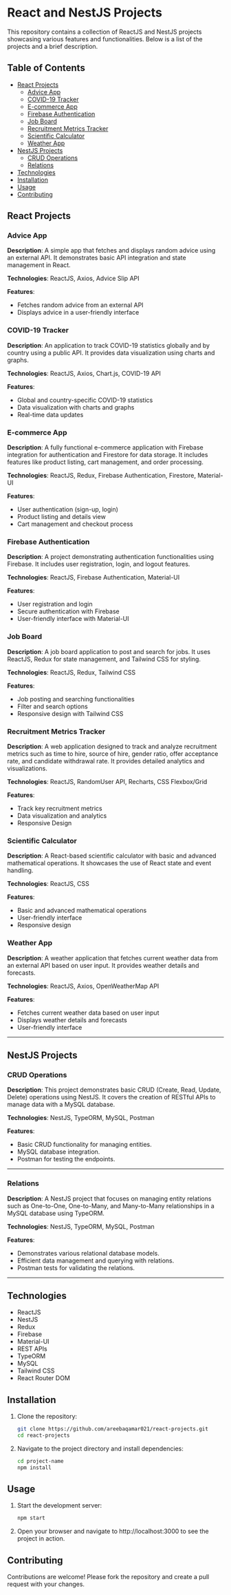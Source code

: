 # React and NestJS Projects

This repository contains a collection of ReactJS and NestJS projects showcasing various features and functionalities. Below is a list of the projects and a brief description.


## Table of Contents

- [React Projects](#react-projects)
  - [Advice App](#advice-app)
  - [COVID-19 Tracker](#covid-19-tracker)
  - [E-commerce App](#e-commerce-app)
  - [Firebase Authentication](#firebase-authentication)
  - [Job Board](#job-board)
  - [Recruitment Metrics Tracker](#recruitment-metrics-tracker)
  - [Scientific Calculator](#scientific-calculator)
  - [Weather App](#weather-app)
- [NestJS Projects](#nestjs-projects)
  - [CRUD Operations](#crud-operations)
  - [Relations](#relations)
- [Technologies](#technologies)
- [Installation](#installation)
- [Usage](#usage)
- [Contributing](#contributing)

## React Projects

### Advice App

**Description**: A simple app that fetches and displays random advice using an external API. It demonstrates basic API integration and state management in React.

**Technologies**: ReactJS, Axios, Advice Slip API

**Features**:
- Fetches random advice from an external API
- Displays advice in a user-friendly interface

### COVID-19 Tracker

**Description**: An application to track COVID-19 statistics globally and by country using a public API. It provides data visualization using charts and graphs.

**Technologies**: ReactJS, Axios, Chart.js, COVID-19 API

**Features**:
- Global and country-specific COVID-19 statistics
- Data visualization with charts and graphs
- Real-time data updates

### E-commerce App

**Description**: A fully functional e-commerce application with Firebase integration for authentication and Firestore for data storage. It includes features like product listing, cart management, and order processing.

**Technologies**: ReactJS, Redux, Firebase Authentication, Firestore, Material-UI

**Features**:
- User authentication (sign-up, login)
- Product listing and details view
- Cart management and checkout process

### Firebase Authentication

**Description**: A project demonstrating authentication functionalities using Firebase. It includes user registration, login, and logout features.

**Technologies**: ReactJS, Firebase Authentication, Material-UI

**Features**:
- User registration and login
- Secure authentication with Firebase
- User-friendly interface with Material-UI

### Job Board

**Description**: A job board application to post and search for jobs. It uses ReactJS, Redux for state management, and Tailwind CSS for styling.

**Technologies**: ReactJS, Redux, Tailwind CSS

**Features**:
- Job posting and searching functionalities
- Filter and search options
- Responsive design with Tailwind CSS

### Recruitment Metrics Tracker

**Description**: A web application designed to track and analyze recruitment metrics such as time to hire, source of hire, gender ratio, offer acceptance rate, and candidate withdrawal rate. It provides detailed analytics and visualizations.

**Technologies**: ReactJS, RandomUser API, Recharts, CSS Flexbox/Grid

**Features**:
- Track key recruitment metrics
- Data visualization and analytics
- Responsive Design

### Scientific Calculator

**Description**: A React-based scientific calculator with basic and advanced mathematical operations. It showcases the use of React state and event handling.

**Technologies**: ReactJS, CSS

**Features**:
- Basic and advanced mathematical operations
- User-friendly interface
- Responsive design

### Weather App

**Description**: A weather application that fetches current weather data from an external API based on user input. It provides weather details and forecasts.

**Technologies**: ReactJS, Axios, OpenWeatherMap API

**Features**:
- Fetches current weather data based on user input
- Displays weather details and forecasts
- User-friendly interface

---

## NestJS Projects

### CRUD Operations

**Description**: This project demonstrates basic CRUD (Create, Read, Update, Delete) operations using NestJS. It covers the creation of RESTful APIs to manage data with a MySQL database.

**Technologies**: NestJS, TypeORM, MySQL, Postman

**Features**:
- Basic CRUD functionality for managing entities.
- MySQL database integration.
- Postman for testing the endpoints.

---

### Relations

**Description**: A NestJS project that focuses on managing entity relations such as One-to-One, One-to-Many, and Many-to-Many relationships in a MySQL database using TypeORM.

**Technologies**: NestJS, TypeORM, MySQL, Postman

**Features**:
- Demonstrates various relational database models.
- Efficient data management and querying with relations.
- Postman tests for validating the relations.

---

## Technologies

- ReactJS
- NestJS
- Redux
- Firebase
- Material-UI
- REST APIs
- TypeORM
- MySQL
- Tailwind CSS
- React Router DOM

## Installation

1. Clone the repository:

   ```bash
   git clone https://github.com/areebaqamar021/react-projects.git
   cd react-projects
   ```

2. Navigate to the project directory and install dependencies:
   ```bash
   cd project-name
   npm install

## Usage

1. Start the development server:

   ```bash
   npm start
   ```

2. Open your browser and navigate to http://localhost:3000 to see the project in action.

  ## Contributing

  Contributions are welcome! Please fork the repository and create a pull request with your changes.

